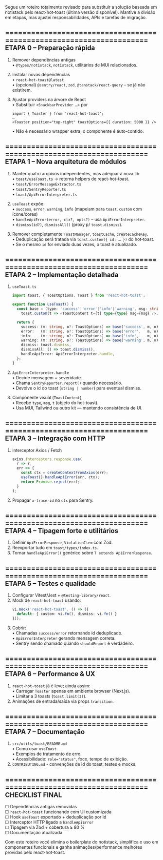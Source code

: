 
Segue um roteiro totalmente revisado para substituir a solução baseada em notistack pelo react-hot-toast (última versão disponível). Mantive a divisão em etapas, mas ajustei responsabilidades, APIs e tarefas de migração.

====================================================================
ETAPA 0 – Preparação rápida
--------------------------------------------------------------------
1. Remover dependências antigas  
   • `@types/notistack`, `notistack`, utilitários de MUI relacionados.  

2. Instalar novas dependências  
   • `react-hot-toast@latest`  
   • (opcional) `@sentry/react`, `zod`, `@tanstack/react-query` – se já não existirem.  

3. Ajustar providers na árvore de React  
   • Substituir `<SnackbarProvider …>` por  
     ```tsx
     import { Toaster } from 'react-hot-toast';
     …
     <Toaster position="top-right" toastOptions={{ duration: 5000 }} />
     ```  
   • Não é necessário wrapper extra; o componente é auto-contido.

====================================================================
ETAPA 1 – Nova arquitetura de módulos
--------------------------------------------------------------------
1. Manter quatro arquivos independentes, mas adequar à nova lib:  
   • `toast/useToast.ts`        → retorna helpers de react-hot-toast.  
   • `toast/ErrorMessageExtractor.ts`  
   • `toast/SentryReporter.ts`  
   • `toast/ApiErrorInterpreter.ts`

2. `useToast` expõe:  
   • `success`, `error`, `warning`, `info` (mapeiam para `toast.custom` com ícone/cores)  
   • `handleApiError(error, ctx?, opts?)` – usa `ApiErrorInterpreter`.  
   • `dismiss(id?)`, `dismissAll()` (proxy p/ `toast.dismiss`).  

3. Remover completamente `ToastManager`, `toastCache`, `createCacheKey`.  
   • Deduplicação será tratada via `toast.custom({ id: … })` do hot-toast.  
   • Se o mesmo `id` for enviado duas vezes, o toast é atualizado.

====================================================================
ETAPA 2 – Implementação detalhada
--------------------------------------------------------------------
1. `useToast.ts`  
   ```ts
   import toast, { ToastOptions, Toast } from 'react-hot-toast';

   export function useToast() {
     const base = (type: 'success'|'error'|'info'|'warning', msg: string, opts?: ToastOptions) =>
       toast.custom(t => <ToastContent t={t} type={type} msg={msg} />, { id: `${type}-${msg}`, ...opts });

     return {
       success: (m: string, o?: ToastOptions) => base('success', m, o),
       error:   (m: string, o?: ToastOptions) => base('error',   m, o),
       info:    (m: string, o?: ToastOptions) => base('info',    m, o),
       warning: (m: string, o?: ToastOptions) => base('warning', m, o),
       dismiss: toast.dismiss,
       dismissAll: () => toast.dismiss(),
       handleApiError: ApiErrorInterpreter.handle,
     };
   }
   ```

2. `ApiErrorInterpreter.handle`  
   • Decide mensagem + severidade.  
   • Chama `SentryReporter.report()` quando necessário.  
   • Devolve o id do toast (`string | number`) para eventual dismiss.

3. Componente visual (`ToastContent`)  
   • Recebe `type`, `msg`, `t` (objeto do hot-toast).  
   • Usa MUI, Tailwind ou outro kit ― mantendo consistência de UI.

====================================================================
ETAPA 3 – Integração com HTTP
--------------------------------------------------------------------
1. Interceptor Axios / Fetch  
   ```ts
   axios.interceptors.response.use(
     r => r,
     err => {
       const ctx = createContextFromAxios(err);
       useToast().handleApiError(err, ctx);
       return Promise.reject(err);
     }
   );
   ```

2. Propagar `x-trace-id` no `ctx` para Sentry.

====================================================================
ETAPA 4 – Tipagem forte e utilitários
--------------------------------------------------------------------
1. Definir `ApiErrorResponse`, `ViolationItem` com Zod.  
2. Reexportar tudo em `toast/types/index.ts`.  
3. Tornar `handleApiError()` genérico sobre `T extends ApiErrorResponse`.

====================================================================
ETAPA 5 – Testes e qualidade
--------------------------------------------------------------------
1. Configurar Vitest/Jest + `@testing-library/react`.  
2. Mock de `react-hot-toast` usando:  
   ```ts
   vi.mock('react-hot-toast', () => ({
     default: { custom: vi.fn(), dismiss: vi.fn() }
   }));
   ```  
3. Cobrir:  
   • Chamadas `success/error` retornando id deduplicado.  
   • `ApiErrorInterpreter` gerando mensagem correta.  
   • Sentry sendo chamado quando `shouldReport` é verdadeiro.

====================================================================
ETAPA 6 – Performance & UX
--------------------------------------------------------------------
1. `react-hot-toast` já é leve; ainda assim:  
   • Carregar `Toaster` apenas em ambiente browser (Next.js).  
   • Limitar a 3 toasts (`toast.limit(3)`).  
2. Animações de entrada/saída via props `transition`.

====================================================================
ETAPA 7 – Documentação
--------------------------------------------------------------------
1. `src/utils/toast/README.md`  
   • Como usar `useToast`.  
   • Exemplos de tratamento de erro.  
   • Acessibilidade: `role="status"`, foco, tempo de exibição.  
2. `CONTRIBUTING.md` - convenções de id do toast, testes e mocks.

====================================================================
CHECKLIST FINAL
--------------------------------------------------------------------
☐ Dependências antigas removidas  
☐ `react-hot-toast` funcionando com UI customizada  
☐ Hook `useToast` exportado + deduplicação por id  
☐ Interceptor HTTP ligado a `handleApiError`  
☐ Tipagem via Zod + cobertura ≥ 80 %  
☐ Documentação atualizada  

Com este roteiro você elimina o boilerplate do notistack, simplifica o uso em componentes funcionais e ganha animações/performance melhores providas pelo react-hot-toast.
